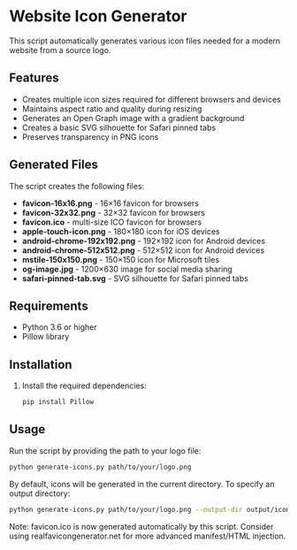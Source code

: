 # Website Icon Generator

This script automatically generates various icon files needed for a modern website from a source logo.

## Features

-   Creates multiple icon sizes required for different browsers and devices
-   Maintains aspect ratio and quality during resizing
-   Generates an Open Graph image with a gradient background
-   Creates a basic SVG silhouette for Safari pinned tabs
-   Preserves transparency in PNG icons

## Generated Files

The script creates the following files:

-   **favicon-16x16.png** - 16×16 favicon for browsers
-   **favicon-32x32.png** - 32×32 favicon for browsers
-   **favicon.ico** - multi-size ICO favicon for browsers
-   **apple-touch-icon.png** - 180×180 icon for iOS devices
-   **android-chrome-192x192.png** - 192×192 icon for Android devices
-   **android-chrome-512x512.png** - 512×512 icon for Android devices
-   **mstile-150x150.png** - 150×150 icon for Microsoft tiles
-   **og-image.jpg** - 1200×630 image for social media sharing
-   **safari-pinned-tab.svg** - SVG silhouette for Safari pinned tabs

## Requirements

-   Python 3.6 or higher
-   Pillow library

## Installation

1. Install the required dependencies:

    ```bash
    pip install Pillow
    ```

## Usage

Run the script by providing the path to your logo file:

```bash
python generate-icons.py path/to/your/logo.png
```

By default, icons will be generated in the current directory. To specify an output directory:

```bash
python generate-icons.py path/to/your/logo.png --output-dir output/icons
```

Note: favicon.ico is now generated automatically by this script.
Consider using realfavicongenerator.net for more advanced manifest/HTML injection.
